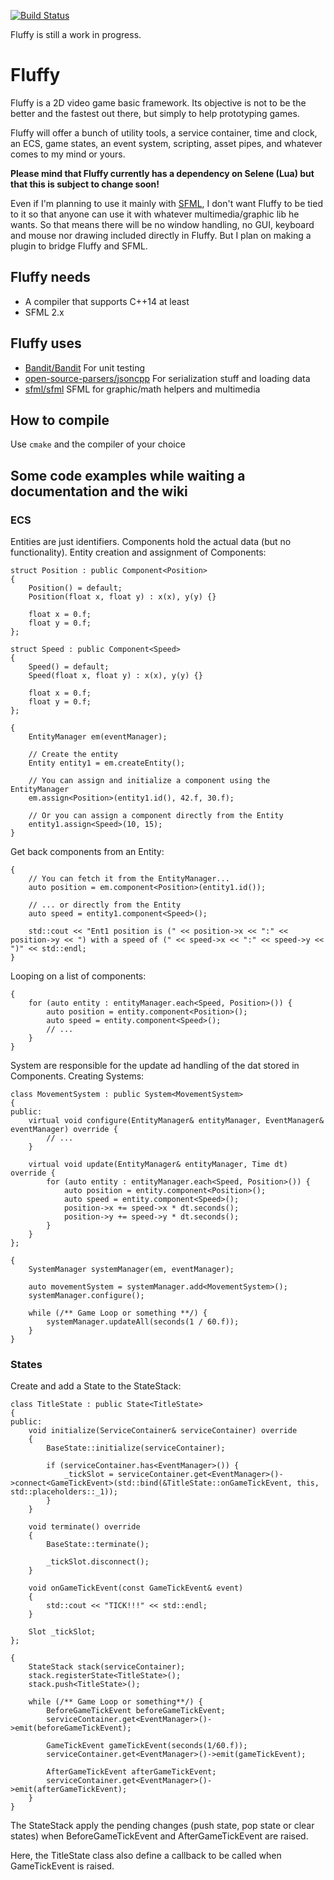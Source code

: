 [![Build Status](https://travis-ci.org/Lo-X/fluffy.svg?branch=develop)](https://travis-ci.org/Lo-X/fluffy)

Fluffy is still a work in progress.

# Fluffy

Fluffy is a 2D video game basic framework. Its objective is not to be the better and the fastest out there, but simply to
help prototyping games.

Fluffy  will offer a bunch of utility tools, a service container, time and clock, an ECS, game states, an event system, 
scripting, asset pipes, and whatever comes to my mind or yours.

__Please mind that Fluffy currently has a dependency on Selene (Lua) but that this is subject to change soon!__

Even if I'm planning to use it mainly with [SFML](https://github.com/SFML/SFML), I don't want Fluffy to be tied to it 
so that anyone can use it with whatever multimedia/graphic lib he wants. So that means there will be no window handling, 
no GUI, keyboard and mouse nor drawing included directly in Fluffy. But I plan on making a plugin to bridge Fluffy and
SFML.

## Fluffy needs

* A compiler that supports C++14 at least
* SFML 2.x

## Fluffy uses

* [Bandit/Bandit](https://github.com/banditcpp/) For unit testing
* [open-source-parsers/jsoncpp](https://github.com/open-source-parsers/jsoncpp) For serialization stuff and loading data
* [sfml/sfml](https://github.com/sfml/sfml) SFML for graphic/math helpers and multimedia

## How to compile

Use  `cmake` and the compiler of your choice

## Some code examples while waiting a documentation and the wiki

### ECS

Entities are just identifiers. Components hold the actual data (but no functionality). Entity creation and 
assignment of Components:
```
struct Position : public Component<Position>
{
    Position() = default;
    Position(float x, float y) : x(x), y(y) {}
 
    float x = 0.f;
    float y = 0.f;
};

struct Speed : public Component<Speed>
{
    Speed() = default;
    Speed(float x, float y) : x(x), y(y) {}
 
    float x = 0.f;
    float y = 0.f;
};
 
{
    EntityManager em(eventManager);
    
    // Create the entity
    Entity entity1 = em.createEntity();
    
    // You can assign and initialize a component using the EntityManager
    em.assign<Position>(entity1.id(), 42.f, 30.f);
    
    // Or you can assign a component directly from the Entity
    entity1.assign<Speed>(10, 15);
}
```

Get back components from an Entity:
```
{
    // You can fetch it from the EntityManager...
    auto position = em.component<Position>(entity1.id());
    
    // ... or directly from the Entity
    auto speed = entity1.component<Speed>();
 
    std::cout << "Ent1 position is (" << position->x << ":" << position->y << ") with a speed of (" << speed->x << ":" << speed->y << ")" << std::endl;
}
```

Looping on a list of components:
```
{
    for (auto entity : entityManager.each<Speed, Position>()) {
        auto position = entity.component<Position>();
        auto speed = entity.component<Speed>();
        // ...
    }
}
```

System are responsible for the update ad handling of the dat stored in Components. Creating Systems:
```
class MovementSystem : public System<MovementSystem>
{
public:
    virtual void configure(EntityManager& entityManager, EventManager& eventManager) override {
        // ...
    }
 
    virtual void update(EntityManager& entityManager, Time dt) override {
        for (auto entity : entityManager.each<Speed, Position>()) {
            auto position = entity.component<Position>();
            auto speed = entity.component<Speed>();
            position->x += speed->x * dt.seconds();
            position->y += speed->y * dt.seconds();
        }
    }
};
 
{
    SystemManager systemManager(em, eventManager);
 
    auto movementSystem = systemManager.add<MovementSystem>();
    systemManager.configure();
    
    while (/** Game Loop or something **/) {
        systemManager.updateAll(seconds(1 / 60.f));
    }
}
```

### States

Create and add a State to the StateStack:
```
class TitleState : public State<TitleState>
{
public:
    void initialize(ServiceContainer& serviceContainer) override
    {
        BaseState::initialize(serviceContainer);

        if (serviceContainer.has<EventManager>()) {
            _tickSlot = serviceContainer.get<EventManager>()->connect<GameTickEvent>(std::bind(&TitleState::onGameTickEvent, this, std::placeholders::_1));
        }
    }
 
    void terminate() override
    {
        BaseState::terminate();

        _tickSlot.disconnect();
    }
 
    void onGameTickEvent(const GameTickEvent& event)
    {
        std::cout << "TICK!!!" << std::endl;
    }
 
    Slot _tickSlot;
};
 
{
    StateStack stack(serviceContainer);
    stack.registerState<TitleState>();
    stack.push<TitleState>();
 
    while (/** Game Loop or something**/) {
        BeforeGameTickEvent beforeGameTickEvent;
        serviceContainer.get<EventManager>()->emit(beforeGameTickEvent);
        
        GameTickEvent gameTickEvent(seconds(1/60.f));
        serviceContainer.get<EventManager>()->emit(gameTickEvent);
        
        AfterGameTickEvent afterGameTickEvent;
        serviceContainer.get<EventManager>()->emit(afterGameTickEvent);
    }
}
```

The StateStack apply the pending changes (push state, pop state or clear states) when BeforeGameTickEvent and 
AfterGameTickEvent are raised.

Here, the TitleState class also define a callback to be called when GameTickEvent is raised.